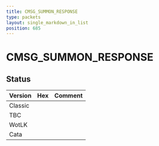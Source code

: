```yaml
---
title: CMSG_SUMMON_RESPONSE
type: packets
layout: single_markdown_in_list
position: 685
---
```


# CMSG_SUMMON_RESPONSE

## Status

Version | Hex | Comment
---------- | ---------- | ---------- 
Classic |  |  
TBC |  |  
WotLK |  |  
Cata |  |  
